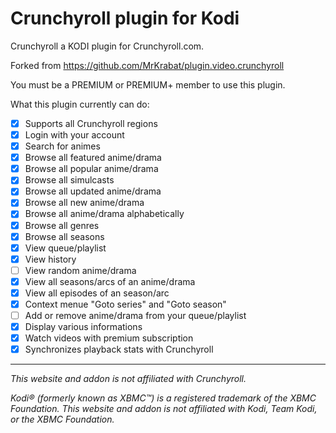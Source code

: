 # Crunchyroll plugin for Kodi

Crunchyroll a KODI plugin for Crunchyroll.com.

Forked from https://github.com/MrKrabat/plugin.video.crunchyroll


You must be a PREMIUM or PREMIUM+ member to use this plugin.

What this plugin currently can do:
- [x] Supports all Crunchyroll regions
- [x] Login with your account
- [x] Search for animes
- [x] Browse all featured anime/drama
- [x] Browse all popular anime/drama
- [x] Browse all simulcasts
- [x] Browse all updated anime/drama
- [x] Browse all new anime/drama
- [x] Browse all anime/drama alphabetically
- [x] Browse all genres
- [x] Browse all seasons
- [x] View queue/playlist
- [x] View history
- [ ] View random anime/drama
- [x] View all seasons/arcs of an anime/drama
- [x] View all episodes of an season/arc
- [x] Context menue "Goto series" and "Goto season"
- [ ] Add or remove anime/drama from your queue/playlist
- [x] Display various informations
- [x] Watch videos with premium subscription
- [x] Synchronizes playback stats with Crunchyroll
***

_This website and addon is not affiliated with Crunchyroll._

_Kodi® (formerly known as XBMC™) is a registered trademark of the XBMC Foundation.
This website and addon is not affiliated with Kodi, Team Kodi, or the XBMC Foundation._
